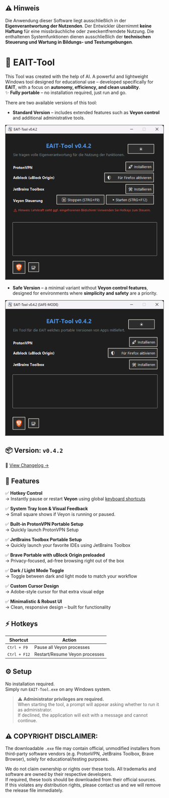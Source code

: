 
## ⚠️ Hinweis
Die Anwendung dieser Software liegt ausschließlich in der **Eigenverantwortung der Nutzenden**. Der Entwickler übernimmt **keine Haftung** für eine missbräuchliche oder zweckentfremdete Nutzung. Die enthaltenen Systemfunktionen dienen ausschließlich der **technischen Steuerung und Wartung in Bildungs- und Testumgebungen**.



# 🚀 EAIT-Tool

This Tool was created with the help of AI. A powerful and lightweight Windows tool designed for educational use – developed specifically for **EAIT**, with a focus on **autonomy, efficiency, and clean usability**.  
✨ **Fully portable** – no installation required, just run and go.

There are two available versions of this tool:

- **Standard Version** – includes extended features such as **Veyon control** and additional administrative tools.

![EAIT Tool Screenshot](./screenshot.png)

- **Safe Version** – a minimal variant without **Veyon control features**, designed for environments where **simplicity and safety** are a priority.

![EAIT Tool Screenshot](./screenshot_safeversion.png)



## 📦 Version: `v0.4.2`  
📜 [View Changelog →](./CHANGELOG.md)



## 🧠 Features

✅ **Hotkey Control**  
→ Instantly pause or restart **Veyon** using global [keyboard shortcuts](https://github.com/Androidlate/EAIT-Tool?tab=readme-ov-file#-hotkeys)

✅ **System Tray Icon & Visual Feedback**  
→ Small square shows if Veyon is running or paused.

✅ **Built-in ProtonVPN Portable Setup**  
→ Quickly launch ProtonVPN Setup

✅ **JetBrains Toolbox Portable Setup**  
→ Quickly launch your favorite IDEs using JetBrains Toolbox

✅ **Brave Portable with uBlock Origin preloaded**  
→ Privacy-focused, ad-free browsing right out of the box

✅ **Dark / Light Mode Toggle**  
→ Toggle between dark and light mode to match your workflow

✅ **Custom Cursor Design**  
→ Adobe-style cursor for that extra visual edge

✅ **Minimalistic & Robust UI**  
→ Clean, responsive design – built for functionality



## ⚡ Hotkeys

| Shortcut         | Action                            |
|------------------|-----------------------------------|
| `Ctrl + F9`      | Pause all Veyon processes         |
| `Ctrl + F12`     | Restart/Resume Veyon processes    |


## ⚙️ Setup

No installation required.  
Simply run `EAIT-Tool.exe` on any Windows system.

> ⚠️ **Administrator privileges are required.**  
> When starting the tool, a prompt will appear asking whether to run it as administrator.  
> If declined, the application will exit with a message and cannot continue.


## ⚠️ COPYRIGHT DISCLAIMER:
The downloadable `.exe` file may contain official, unmodified installers from third-party software vendors 
(e.g. ProtonVPN, JetBrains Toolbox, Brave Browser), solely for educational/testing purposes.

We do not claim ownership or rights over these tools. All trademarks and software are owned by their respective developers.  
If required, these tools should be downloaded from their official sources.  
If this violates any distribution rights, please contact us and we will remove the release file immediately.

